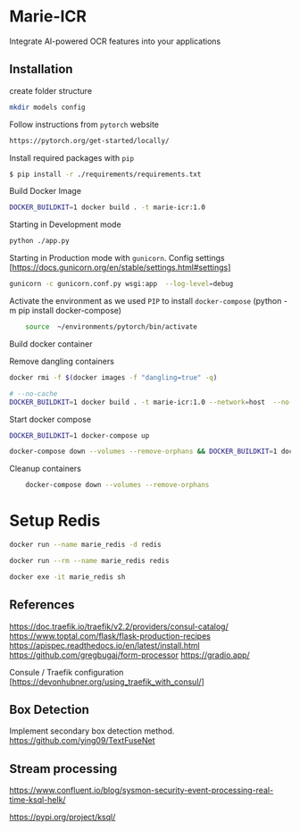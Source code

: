# Marie-ICR

Integrate AI-powered OCR features into your applications

## Installation

create folder structure

```sh 
mkdir models config
```

Follow instructions from `pytorch` website

```sh
https://pytorch.org/get-started/locally/
```

Install required packages with `pip`

```sh
$ pip install -r ./requirements/requirements.txt
```

Build Docker Image

```sh
DOCKER_BUILDKIT=1 docker build . -t marie-icr:1.0
```

Starting in Development mode

```sh
python ./app.py
```

Starting in Production mode with `gunicorn`. Config
settings [https://docs.gunicorn.org/en/stable/settings.html#settings]

```sh
gunicorn -c gunicorn.conf.py wsgi:app  --log-level=debug
```

Activate the environment as we used `PIP` to install `docker-compose` (python -m pip install docker-compose)

```sh
    source  ~/environments/pytorch/bin/activate
```

Build docker container

Remove dangling containers

```sh
docker rmi -f $(docker images -f "dangling=true" -q)
```

```sh
# --no-cache
DOCKER_BUILDKIT=1 docker build . -t marie-icr:1.0 --network=host  --no-cache
```

Start docker compose

```sh
DOCKER_BUILDKIT=1 docker-compose up

docker-compose down --volumes --remove-orphans && DOCKER_BUILDKIT=1 docker-compose up
```

Cleanup containers

```sh
    docker-compose down --volumes --remove-orphans
```

# Setup Redis

```sh
docker run --name marie_redis -d redis

docker run --rm --name marie_redis redis
```

```sh
docker exe -it marie_redis sh
```

## References

https://doc.traefik.io/traefik/v2.2/providers/consul-catalog/
https://www.toptal.com/flask/flask-production-recipes
https://apispec.readthedocs.io/en/latest/install.html
https://github.com/gregbugaj/form-processor
https://gradio.app/

Consule / Traefik configuration [https://devonhubner.org/using_traefik_with_consul/]

## Box Detection

Implement secondary box detection method.
https://github.com/ying09/TextFuseNet


## Stream processing

https://www.confluent.io/blog/sysmon-security-event-processing-real-time-ksql-helk/

https://pypi.org/project/ksql/
 
